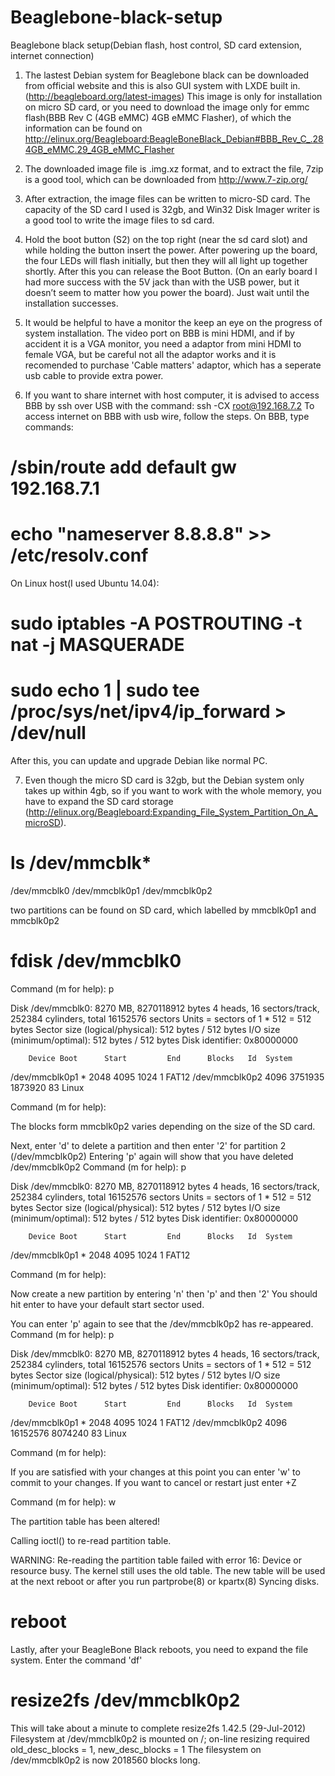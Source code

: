 # Beaglebone-black-setup
Beaglebone black setup(Debian flash, host control, SD card extension, internet connection)

1. The lastest Debian system for Beaglebone black can be downloaded from official website and this is also GUI system with LXDE built in. (http://beagleboard.org/latest-images)
This image is only for installation on micro SD card, or you need to download the image only for emmc flash(BBB Rev C (4GB eMMC) 4GB eMMC Flasher), of which the information can be found on http://elinux.org/Beagleboard:BeagleBoneBlack_Debian#BBB_Rev_C_.284GB_eMMC.29_4GB_eMMC_Flasher

2. The downloaded image file is .img.xz format, and to extract the file, 7zip is a good tool, which can be downloaded from http://www.7-zip.org/

3. After extraction, the image files can be written to micro-SD card. The capacity of the SD card I used is 32gb, and Win32 Disk Imager writer is a good tool to write the image files to sd card. 

4. Hold the boot button (S2) on the top right (near the sd card slot) and while holding the button insert the power. After powering up the board, the four LEDs will flash initially, but then they will all light up together shortly. After this you can release the Boot Button. (On an early board I had more success with the 5V jack than with the USB power, but it doesn’t seem to matter how you power the board). Just wait until the installation successes. 

5. It would be helpful to have a monitor the keep an eye on the progress of system installation. The video port on BBB is mini HDMI, and if by accident it is a VGA monitor, you need a adaptor from mini HDMI to female VGA, but be careful not all the adaptor works and it is recomended to purchase 'Cable matters' adaptor, which has a seperate usb cable to provide extra power. 

6. If you want to share internet with host computer, it is advised to access BBB by ssh over USB with the command: ssh -CX root@192.168.7.2
To access internet on BBB with usb wire, follow the steps.
On BBB, type commands:
  # /sbin/route add default gw 192.168.7.1
  # echo "nameserver 8.8.8.8" >> /etc/resolv.conf
On Linux host(I used Ubuntu 14.04):
  # sudo iptables -A POSTROUTING -t nat -j MASQUERADE
  # sudo echo 1 | sudo tee /proc/sys/net/ipv4/ip_forward > /dev/null

After this, you can update and upgrade Debian like normal PC. 

7. Even though the micro SD card is 32gb, but the Debian system only takes up within 4gb, so if you want to work with the whole memory, you have to expand the SD card storage (http://elinux.org/Beagleboard:Expanding_File_System_Partition_On_A_microSD). 
# ls /dev/mmcblk*
/dev/mmcblk0
/dev/mmcblk0p1
/dev/mmcblk0p2

two partitions can be found on SD card, which labelled by mmcblk0p1 and mmcblk0p2

# fdisk /dev/mmcblk0

Command (m for help): p

Disk /dev/mmcblk0: 8270 MB, 8270118912 bytes
4 heads, 16 sectors/track, 252384 cylinders, total 16152576 sectors
Units = sectors of 1 * 512 = 512 bytes
Sector size (logical/physical): 512 bytes / 512 bytes
I/O size (minimum/optimal): 512 bytes / 512 bytes
Disk identifier: 0x80000000

        Device Boot      Start         End      Blocks   Id  System
/dev/mmcblk0p1   *        2048        4095        1024    1  FAT12
/dev/mmcblk0p2            4096     3751935     1873920   83  Linux

Command (m for help):

The blocks form mmcblk0p2 varies depending on the size of the SD card.

Next, enter 'd' to delete a partition and then enter '2' for partition 2 (/dev/mmcblk0p2)
Entering 'p' again will show that you have deleted /dev/mmcblk0p2
Command (m for help): p

Disk /dev/mmcblk0: 8270 MB, 8270118912 bytes
4 heads, 16 sectors/track, 252384 cylinders, total 16152576 sectors
Units = sectors of 1 * 512 = 512 bytes
Sector size (logical/physical): 512 bytes / 512 bytes
I/O size (minimum/optimal): 512 bytes / 512 bytes
Disk identifier: 0x80000000

        Device Boot      Start         End      Blocks   Id  System
/dev/mmcblk0p1   *        2048        4095        1024    1  FAT12

Command (m for help):

Now create a new partition by entering 'n' then 'p' and then '2'
You should hit enter to have your default start sector used. 

You can enter 'p' again to see that the /dev/mmcblk0p2 has re-appeared.
Command (m for help): p

Disk /dev/mmcblk0: 8270 MB, 8270118912 bytes
4 heads, 16 sectors/track, 252384 cylinders, total 16152576 sectors
Units = sectors of 1 * 512 = 512 bytes
Sector size (logical/physical): 512 bytes / 512 bytes
I/O size (minimum/optimal): 512 bytes / 512 bytes
Disk identifier: 0x80000000

        Device Boot      Start         End      Blocks   Id  System
/dev/mmcblk0p1   *        2048        4095        1024    1  FAT12
/dev/mmcblk0p2            4096    16152576     8074240   83  Linux

Command (m for help):

If you are satisfied with your changes at this point you can enter 'w' to commit to your changes. If you want to cancel or restart just enter <CTRL>+Z

Command (m for help): w

The partition table has been altered!

Calling ioctl() to re-read partition table.

WARNING: Re-reading the partition table failed with error 16: Device or resource busy.
The kernel still uses the old table. The new table will be used at
the next reboot or after you run partprobe(8) or kpartx(8)
Syncing disks.

# reboot

Lastly, after your BeagleBone Black reboots, you need to expand the file system. Enter the command 'df'
# resize2fs /dev/mmcblk0p2
This will take about a minute to complete 
resize2fs 1.42.5 (29-Jul-2012)
Filesystem at /dev/mmcblk0p2 is mounted on /; on-line resizing required
old_desc_blocks = 1, new_desc_blocks = 1
The filesystem on /dev/mmcblk0p2 is now 2018560 blocks long.

